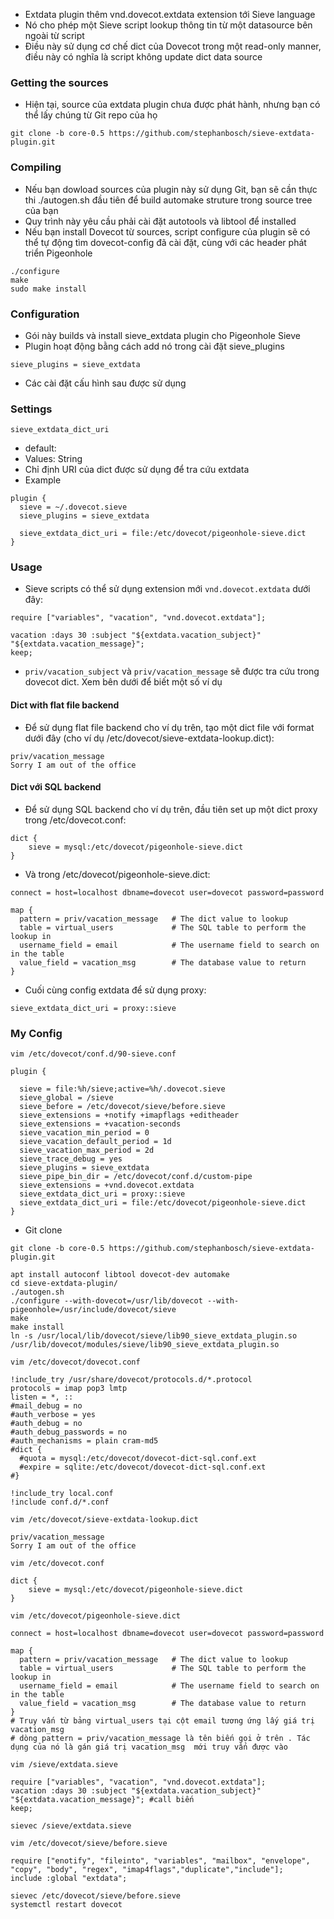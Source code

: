 - Extdata plugin thêm vnd.dovecot.extdata extension tới Sieve language
- Nó cho phép một Sieve script lookup thông tin từ một datasource bên ngoài từ script
- Điều này sử dụng cơ chế dict của Dovecot trong một read-only manner, điều này có nghĩa là script không update dict data source
### Getting the sources 
- Hiện tại, source của extdata plugin chưa được phát hành, nhưng bạn có thể lấy chúng từ Git repo của họ
```
git clone -b core-0.5 https://github.com/stephanbosch/sieve-extdata-plugin.git
```
### Compiling
- Nếu bạn dowload sources của plugin này sử dụng Git, bạn sẽ cần thực thi ./autogen.sh đầu tiên để build automake struture trong source tree của bạn
- Quy trình này yêu cầu phải cài đặt autotools và libtool để installed
- Nếu bạn install Dovecot từ sources, script configure của plugin sẽ có thể tự động tìm dovecot-config đã cài đặt, cùng với các header phát triển Pigeonhole
```
./configure
make
sudo make install
```
### Configuration 
- Gói này builds và install sieve_extdata plugin cho Pigeonhole Sieve
- Plugin hoạt động bằng cách add nó trong cài đặt sieve_plugins
```
sieve_plugins = sieve_extdata
```
- Các cài đặt cấu hình sau được sử dụng
### Settings
`sieve_extdata_dict_uri`
- default: <empty>
- Values: String
- Chỉ định URI của dict được sử dụng để tra cứu extdata
- Example
```
plugin {
  sieve = ~/.dovecot.sieve
  sieve_plugins = sieve_extdata

  sieve_extdata_dict_uri = file:/etc/dovecot/pigeonhole-sieve.dict
}
```
### Usage
- Sieve scripts có thể sử dụng extension mới `vnd.dovecot.extdata` dưới đây:
```
require ["variables", "vacation", "vnd.dovecot.extdata"];

vacation :days 30 :subject "${extdata.vacation_subject}" "${extdata.vacation_message}";
keep;
```
- `priv/vacation_subject` và `priv/vacation_message` sẽ được tra cứu trong dovecot dict. Xem bên dưới để biết một số ví dụ
#### Dict with flat file backend
- Để sử dụng flat file backend cho ví dụ trên, tạo một dict file với format dưới đây (cho ví dụ /etc/dovecot/sieve-extdata-lookup.dict):
```
priv/vacation_message
Sorry I am out of the office
```
#### Dict với SQL backend
- Để sử dụng SQL backend cho ví dụ trên, đầu tiên set up một dict proxy trong /etc/dovecot.conf:
```
dict {
    sieve = mysql:/etc/dovecot/pigeonhole-sieve.dict
}
```
- Và trong /etc/dovecot/pigeonhole-sieve.dict:
```
connect = host=localhost dbname=dovecot user=dovecot password=password

map {
  pattern = priv/vacation_message   # The dict value to lookup
  table = virtual_users             # The SQL table to perform the lookup in
  username_field = email            # The username field to search on in the table
  value_field = vacation_msg        # The database value to return
}
```
- Cuối cùng config extdata để sử dụng proxy:
```
sieve_extdata_dict_uri = proxy::sieve
```
### My Config
`vim /etc/dovecot/conf.d/90-sieve.conf`
```
plugin {

  sieve = file:%h/sieve;active=%h/.dovecot.sieve
  sieve_global = /sieve
  sieve_before = /etc/dovecot/sieve/before.sieve
  sieve_extensions = +notify +imapflags +editheader
  sieve_extensions = +vacation-seconds
  sieve_vacation_min_period = 0
  sieve_vacation_default_period = 1d
  sieve_vacation_max_period = 2d
  sieve_trace_debug = yes
  sieve_plugins = sieve_extdata
  sieve_pipe_bin_dir = /etc/dovecot/conf.d/custom-pipe
  sieve_extensions = +vnd.dovecot.extdata
  sieve_extdata_dict_uri = proxy::sieve
  sieve_extdata_dict_uri = file:/etc/dovecot/pigeonhole-sieve.dict
}
```
- Git clone
```
git clone -b core-0.5 https://github.com/stephanbosch/sieve-extdata-plugin.git
```
```
apt install autoconf libtool dovecot-dev automake
cd sieve-extdata-plugin/
./autogen.sh
./configure --with-dovecot=/usr/lib/dovecot --with-pigeonhole=/usr/include/dovecot/sieve
make
make install
ln -s /usr/local/lib/dovecot/sieve/lib90_sieve_extdata_plugin.so /usr/lib/dovecot/modules/sieve/lib90_sieve_extdata_plugin.so
```
`vim /etc/dovecot/dovecot.conf`
```
!include_try /usr/share/dovecot/protocols.d/*.protocol
protocols = imap pop3 lmtp
listen = *, ::
#mail_debug = no
#auth_verbose = yes
#auth_debug = no
#auth_debug_passwords = no
#auth_mechanisms = plain cram-md5
#dict {
  #quota = mysql:/etc/dovecot/dovecot-dict-sql.conf.ext
  #expire = sqlite:/etc/dovecot/dovecot-dict-sql.conf.ext
#}

!include_try local.conf
!include conf.d/*.conf
```
`vim /etc/dovecot/sieve-extdata-lookup.dict`
```
priv/vacation_message
Sorry I am out of the office
```
`vim /etc/dovecot.conf`
```
dict {
    sieve = mysql:/etc/dovecot/pigeonhole-sieve.dict
}
```
`vim /etc/dovecot/pigeonhole-sieve.dict`
```
connect = host=localhost dbname=dovecot user=dovecot password=password

map {
  pattern = priv/vacation_message   # The dict value to lookup 
  table = virtual_users             # The SQL table to perform the lookup in
  username_field = email            # The username field to search on in the table
  value_field = vacation_msg        # The database value to return
}
# Truy vấn từ bảng virtual_users tại cột email tương ứng lấy giá trị vacation_msg 
# dòng pattern = priv/vacation_message là tên biến gọi ở trên . Tác dụng của nó là gán giá trị vacation_msg  mới truy vấn được vào
```
`vim /sieve/extdata.sieve`
```
require ["variables", "vacation", "vnd.dovecot.extdata"];
vacation :days 30 :subject "${extdata.vacation_subject}" "${extdata.vacation_message}"; #call biến
keep;
```
```
sievec /sieve/extdata.sieve
```
`vim /etc/dovecot/sieve/before.sieve`
```
require ["enotify", "fileinto", "variables", "mailbox", "envelope", "copy", "body", "regex", "imap4flags","duplicate","include"];
include :global "extdata";
```
```
sievec /etc/dovecot/sieve/before.sieve
systemctl restart dovecot
```

